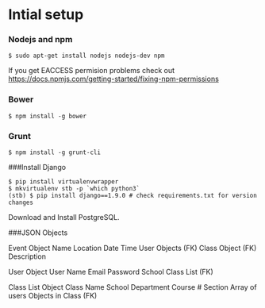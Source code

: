 # Intial setup

### Nodejs and npm

    $ sudo apt-get install nodejs nodejs-dev npm

If you get EACCESS permision problems check out https://docs.npmjs.com/getting-started/fixing-npm-permissions

### Bower

    $ npm install -g bower

### Grunt

    $ npm install -g grunt-cli

###Install Django

    $ pip install virtualenvwrapper
    $ mkvirtualenv stb -p `which python3`
    (stb) $ pip install django==1.9.0 # check requirements.txt for version changes

Download and Install PostgreSQL.

###JSON Objects
    
Event Object
    Name
    Location
    Date
    Time
    User Objects (FK)
    Class Object (FK)
    Description
    
User Object
    User Name
    Email
    Password
    School
    Class List (FK)
    
Class List Object
    Class Name
    School
    Department
    Course #
    Section
    Array of users Objects in Class (FK)
    
